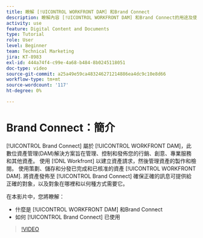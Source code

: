 ```yaml
---
title: 瞭解 [!UICONTROL WORKFRONT DAM] 和Brand Connect
description: 瞭解內容 [!UICONTROL WORKFRONT DAM] 和Brand Connect的用途及使用方式。
activity: use
feature: Digital Content and Documents
type: Tutorial
role: User
level: Beginner
team: Technical Marketing
jira: KT-8983
exl-id: 444a74f4-c99e-4a68-b484-8b0245118051
doc-type: video
source-git-commit: a25a49e59ca483246271214886ea4dc9c10e8d66
workflow-type: tm+mt
source-wordcount: '117'
ht-degree: 0%

---
```


# Brand Connect：簡介

[!UICONTROL Brand Connect] 屬於 [!UICONTROL WORKFRONT DAM]，此數位資產管理(DAM)解決方案旨在管理、控制和發佈您的行銷、創意、專業服務和其他資產。 使用 [!DNL Workfront] 以建立資產請求，然後管理資產的製作和檢閱。 使用策劃、儲存和分發已完成和已核准的資產 [!UICONTROL WORKFRONT DAM]. 將資產發佈至 [!UICONTROL Brand Connect] 確保正確的訊息可提供給正確的對象，以及對象在哪裡和以何種方式需要它。

在本影片中，您將瞭解：

* 什麼是 [!UICONTROL WORKFRONT DAM] 和Brand Connect
* 如何 [!UICONTROL Brand Connect] 已使用

>[!VIDEO](https://video.tv.adobe.com/v/335245/?quality=12&learn=on)

